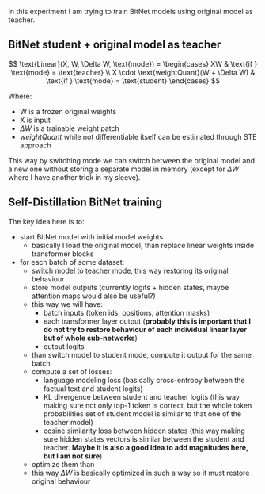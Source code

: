In this experiment I am trying to train BitNet models using original model as teacher.

## BitNet student + original model as teacher

$$
\text{Linear}(X, W, \Delta W, \text{mode}) =
\begin{cases}
    XW & \text{if } \text{mode} = \text{teacher} \\
    X \cdot \text{weightQuant}(W + \Delta W) & \text{if } \text{mode} = \text{student}
\end{cases}
$$

Where:
- W is a frozen original weights
- X is input
- $\Delta W$ is a trainable weight patch
- $weightQuant$ while not differentiable itself can be estimated through STE approach

This way by switching mode we can switch between the original model and a new one without storing a separate model in memory
(except for $\Delta W$ where I have another trick in my sleeve).

## Self-Distillation BitNet training

The key idea here is to:
- start BitNet model with initial model weights
  - basically I load the original model, than replace linear weights inside transformer blocks
- for each batch of some dataset:
  - switch model to teacher mode, this way restoring its original behaviour
  - store model outputs (currently logits + hidden states, maybe attention maps would also be useful?)
  - this way we will have:
    - batch inputs (token ids, positions, attention masks)
    - each transformer layer output (**probably this is important that I do not try to restore behaviour of each individual linear layer but of whole sub-networks**)
    - output logits
  - than switch model to student mode, compute it output for the same batch
  - compute a set of losses:
    - language modeling loss (basically cross-entropy between the factual text and student logits)
    - KL divergence between student and teacher logits (this way making sure not only top-1 token is correct, but the whole token probabilities set of student model is similar to that one of the teacher model)
    - cosine similarity loss between hidden states (this way making sure hidden states vectors is similar between the student and teacher. **Maybe it is also a good idea to add magnitudes here, but I am not sure**)
  - optimize them than
  - this way $\Delta W$ is basically optimized in such a way so it must restore original behaviour
